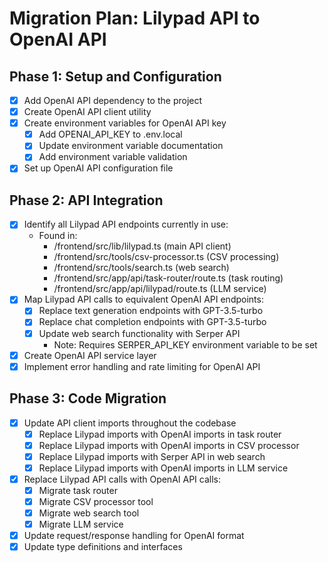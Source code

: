 # Migration Plan: Lilypad API to OpenAI API

## Phase 1: Setup and Configuration
- [x] Add OpenAI API dependency to the project
- [x] Create OpenAI API client utility
- [x] Create environment variables for OpenAI API key
  - [x] Add OPENAI_API_KEY to .env.local
  - [x] Update environment variable documentation
  - [x] Add environment variable validation
- [x] Set up OpenAI API configuration file

## Phase 2: API Integration
- [x] Identify all Lilypad API endpoints currently in use:
  - Found in:
    - /frontend/src/lib/lilypad.ts (main API client)
    - /frontend/src/tools/csv-processor.ts (CSV processing)
    - /frontend/src/tools/search.ts (web search)
    - /frontend/src/app/api/task-router/route.ts (task routing)
    - /frontend/src/app/api/lilypad/route.ts (LLM service)
- [x] Map Lilypad API calls to equivalent OpenAI API endpoints:
  - [x] Replace text generation endpoints with GPT-3.5-turbo
  - [x] Replace chat completion endpoints with GPT-3.5-turbo
  - [x] Update web search functionality with Serper API
    - Note: Requires SERPER_API_KEY environment variable to be set
- [x] Create OpenAI API service layer
- [x] Implement error handling and rate limiting for OpenAI API

## Phase 3: Code Migration
- [x] Update API client imports throughout the codebase
  - [x] Replace Lilypad imports with OpenAI imports in task router
  - [x] Replace Lilypad imports with OpenAI imports in CSV processor
  - [x] Replace Lilypad imports with Serper API in web search
  - [x] Replace Lilypad imports with OpenAI imports in LLM service
- [x] Replace Lilypad API calls with OpenAI API calls:
  - [x] Migrate task router
  - [x] Migrate CSV processor tool
  - [x] Migrate web search tool
  - [x] Migrate LLM service
- [x] Update request/response handling for OpenAI format
- [x] Update type definitions and interfaces
